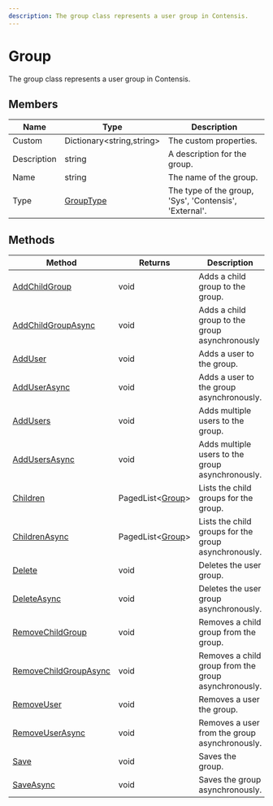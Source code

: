 ```yaml
---
description: The group class represents a user group in Contensis.
---
```


# Group

The group class represents a user group in Contensis.

## Members

| Name        | Type                             | Description                                            |
|-------------|----------------------------------|--------------------------------------------------------|
| Custom      | Dictionary<string,string>        | The custom properties.                                 |
| Description | string                           | A description for the group.                           |
| Name        | string                           | The name of the group.                                 |
| Type        | [GroupType](/model/grouptype.md) | The type of the group, 'Sys', 'Contensis', 'External'. |

## Methods

| Method                                                                                                         | Returns                             | Description                                          |
|----------------------------------------------------------------------------------------------------------------|-------------------------------------|------------------------------------------------------|
| [AddChildGroup](/security/groups/add-child-group-to-a-group.md#add-child-group-from-a-group)                   | void                                | Adds a child group to the group.                     |
| [AddChildGroupAsync](/security/groups/add-child-group-to-a-group.md#add-child-group-from-a-group-async)        | void                                | Adds a child group to the group asynchronously       |
| [AddUser](/security/groups/add-users-to-a-group.md#add-user-from-group)                                        | void                                | Adds a user to the group.                            |
| [AddUserAsync](/security/groups/add-users-to-a-group.md#add-user-from-group-async)                             | void                                | Adds a user to the group asynchronously.             |
| [AddUsers](/security/groups/add-users-to-a-group.md#add-users-from-group)                                      | void                                | Adds multiple users to the group.                    |
| [AddUsersAsync](/security/groups/add-users-to-a-group.md#add-users-from-group-async)                           | void                                | Adds multiple users to the group asynchronously.     |
| [Children](/security/groups/list-child-groups.md#list-with-page-options)                                       | PagedList<[Group](/model/group.md)> | Lists the child groups for the group.                |
| [ChildrenAsync](/security/groups/list-child-groups.md#list-with-page-options-async)                            | PagedList<[Group](/model/group.md)> | Lists the child groups for the group asynchronously. |
| [Delete](/security/groups/delete-a-group.md#delete)                                                            | void                                | Deletes the user group.                              |
| [DeleteAsync](/security/groups/delete-a-group.md#delete-async)                                                 | void                                | Deletes the user group asynchronously.               |
| [RemoveChildGroup](/security/groups/remove-child-group-from-group.md#remove-child-group-from-group)            | void                                | Removes a child group from the group.                |
| [RemoveChildGroupAsync](/security/groups/remove-child-group-from-group.md#remove-child-group-from-group-async) | void                                | Removes a child group from the group asynchronously. |
| [RemoveUser](/security/groups/remove-user-from-group.md#remove-user-from-group)                                | void                                | Removes a user the group.                            |
| [RemoveUserAsync](/security/groups/remove-user-from-group.md#remove-user-from-group-async)                     | void                                | Removes a user from the group asynchronously.        |
| [Save](/security/groups/create-and-update-groups.md)                                                           | void                                | Saves the group.                                     |
| [SaveAsync](/security/groups/create-and-update-groups.md)                                                      | void                                | Saves the group asynchronously.                      |